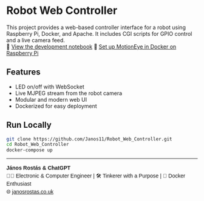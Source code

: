 # Robot Web Controller

This project provides a web-based controller interface for a robot using Raspberry Pi, Docker, and Apache. It includes CGI scripts for GPIO control and a live camera feed.<br/>
📓 [View the development notebook](./Robot_Web_Controller.ipynb)
🎥 [Set up MotionEye in Docker on Raspberry Pi](./MotionEye_in_Docker_(Raspberry_Pi).ipynb)

## Features
- LED on/off with WebSocket
- Live MJPEG stream from the robot camera
- Modular and modern web UI
- Dockerized for easy deployment

## Run Locally
```bash
git clone https://github.com/Janos11/Robot_Web_Controller.git
cd Robot_Web_Controller
docker-compose up
```

---
<div style="font-family: Arial, sans-serif; line-height: 1.5;">
  <strong>János Rostás & ChatGPT</strong><br>
  👨‍💻 Electronic & Computer Engineer | 🛠️ Tinkerer with a Purpose | 🐳 Docker Enthusiast<br>
  🌐 <a href="https://janosrostas.co.uk" target="_blank">janosrostas.co.uk</a>
</div>
  
